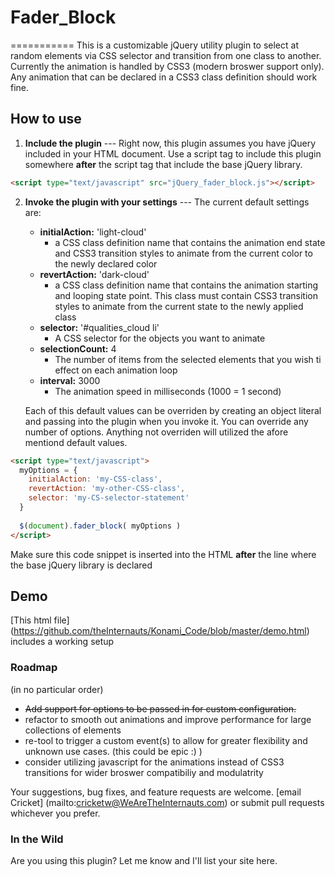 # Fader_Block
===========
This is a customizable jQuery utility plugin to select at random elements via CSS selector and transition from one class to another. Currently the animation is handled by CSS3 (modern broswer support only). Any animation that can be declared in a CSS3 class definition should work fine.

## How to use
1. **Include the plugin** --- Right now, this plugin assumes you have jQuery included in your HTML document. Use a script tag to include this plugin somewhere **after** the script tag that include the base jQuery library.
```html
<script type="text/javascript" src="jQuery_fader_block.js"></script>
```

2. **Invoke the plugin with your settings** --- The current default settings are:
    + **initialAction:** 'light-cloud'
      - a CSS class definition name that contains the animation end state and CSS3 transition styles to animate from the current color to the newly declared color
    + **revertAction:** 'dark-cloud'
      - a CSS class definition name that contains the animation starting and looping state point. This class must contain CSS3 transition styles to animate from the current state to the newly applied class
    + **selector:** '#qualities_cloud li'
      - A CSS selector for the objects you want to animate
    + **selectionCount:** 4
      - The number of items from the selected elements that you wish ti effect on each animation loop
    + **interval:** 3000
      - The animation speed in milliseconds (1000 = 1 second)
    
    
    
    Each of this default values can be overriden by creating an object literal and passing into the plugin when you invoke it. You can override any number of options.  Anything not overriden will utilized the afore mentiond default values.

```html
<script type="text/javascript">
  myOptions = {
    initialAction: 'my-CSS-class',
    revertAction: 'my-other-CSS-class',
    selector: 'my-CS-selector-statement'
  }
  
  $(document).fader_block( myOptions )			
</script>
```

Make sure this code snippet is inserted into the HTML **after** the line where the base jQuery library is declared


## Demo
[This html file] (https://github.com/theInternauts/Konami_Code/blob/master/demo.html) includes a working setup


### Roadmap
(in no particular order)
+ ~~Add support for options to be passed in for custom configuration.~~
+ refactor to smooth out animations and improve performance for large collections of elements
+ re-tool to trigger a custom event(s) to allow for greater flexibility and unknown use cases. (this could be epic :) )
+ consider utilizing javascript for the animations instead of CSS3 transitions for wider broswer compatibiliy and modulatrity

Your suggestions, bug fixes, and feature requests are welcome. [email Cricket] (mailto:cricketw@WeAreTheInternauts.com) or submit pull requests whichever you prefer.


### In the Wild
Are you using this plugin?  Let me know and I'll list your site here.
